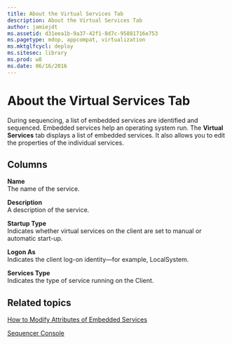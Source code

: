 ```yaml
---
title: About the Virtual Services Tab
description: About the Virtual Services Tab
author: jamiejdt
ms.assetid: d31eea1b-9a37-42f1-8d7c-95881716e753
ms.pagetype: mdop, appcompat, virtualization
ms.mktglfcycl: deploy
ms.sitesec: library
ms.prod: w8
ms.date: 06/16/2016
---
```



# About the Virtual Services Tab


During sequencing, a list of embedded services are identified and sequenced. Embedded services help an operating system run. The **Virtual Services** tab displays a list of embedded services. It also allows you to edit the properties of the individual services.

## Columns


<a href="" id="name"></a>**Name**  
The name of the service.

<a href="" id="description"></a>**Description**  
A description of the service.

<a href="" id="startup-type"></a>**Startup Type**  
Indicates whether virtual services on the client are set to manual or automatic start-up.

<a href="" id="logon-as"></a>**Logon As**  
Indicates the client log-on identity—for example, LocalSystem.

<a href="" id="services-type"></a>**Services Type**  
Indicates the type of service running on the Client.

## Related topics


[How to Modify Attributes of Embedded Services](how-to-modify-attributes-of-embedded-services.md)

[Sequencer Console](sequencer-console.md)

 

 





